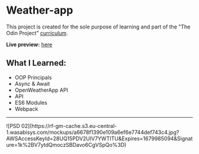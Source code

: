 # Weather-app

This project is created for the sole purpose of learning and part of the "The Odin Project" [curriculum](https://theodinproject.com/).

**Live preview:** [here](https://sisyphus6ix.github.io/Weather-app/)

## What I Learned:
- OOP Principals
- Async & Await
- OpenWeatherApp API
- API
- ES6 Modules
- Webpack

<hr>
![PSD 02](https://rf-gm-cache.s3.eu-central-1.wasabisys.com/mockups/a6678f1390e109a6ef6e7744def743c4.jpg?AWSAccessKeyId=28UQ15PDV2UIV7YWTITU&Expires=1679985094&Signature=1k%2BV7ytdQmoczSBDavo6CgVSpQo%3D)